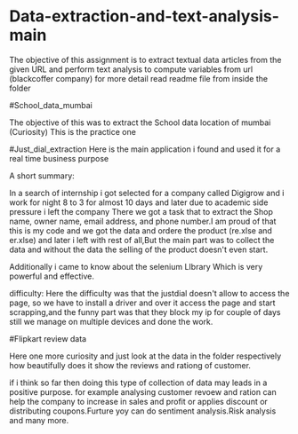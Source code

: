 # Data-extraction-and-text-analysis-main

The objective of this assignment is to extract textual data articles from the given URL and perform text analysis to compute variables from url (blackcoffer company)
for more detail read readme file from inside the folder

#School_data_mumbai

The objective of this was to extract the School data location of mumbai (Curiosity)
This is the practice one 

#Just_dial_extraction
Here is the main application i found and used it for a real time business purpose

A short summary:
  
  In a search of internship i got selected for a company called Digigrow and i work for night 8 to 3 for almost 10 days and later due to academic side pressure i left the company
There we got a task that to extract the Shop name, owner name, email address, and phone number.I am proud of that this is my code and we got the data and ordere the product (re.xlse and er.xlse) and later i left with rest of all,But the main part was to collect the data and without the data the selling of the product doesn't even start.

Additionally i came to know about the selenium LIbrary Which is very powerful and effective.

difficulty: Here the difficulty was that the justdial doesn't allow to access the page, so we have to install a driver and over it access the page and start scrapping,and the funny part was that they block my ip for couple of days still we manage on multiple devices and done the work.


#Flipkart review data

Here one more curiosity and just look at the data in the folder respectively how beautifully does it show the reviews and rationg of customer.

if i think so far then doing this type of collection of data may leads in a positive purpose. for example analysing customer revoew and ration can help the company to increase in sales and profit or applies discount or distributing coupons.Furture yoy can do sentiment analysis.Risk analysis and many more.












